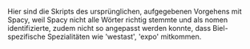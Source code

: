 Hier sind die Skripts des ursprünglichen, aufgegebenen Vorgehens mit Spacy, weil Spacy nicht alle Wörter richtig stemmte und als nomen identifizierte, zudem nicht so angepasst werden konnte, dass Biel-spezifische Spezialitäten wie 'westast', 'expo' mitkommen.
